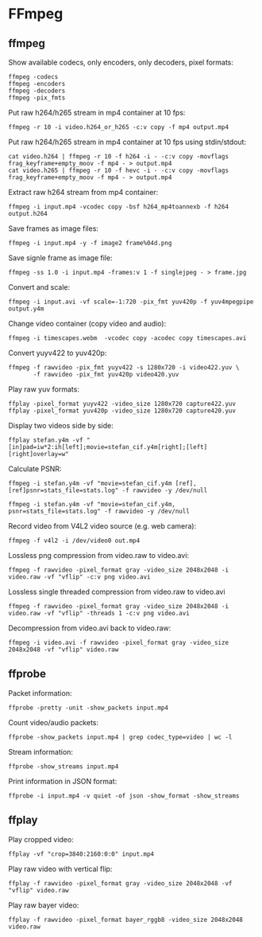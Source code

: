 # FFmpeg

## ffmpeg

Show available codecs, only encoders, only decoders, pixel formats:

    ffmpeg -codecs
    ffmpeg -encoders
    ffmpeg -decoders
    ffmpeg -pix_fmts

Put raw h264/h265 stream in mp4 container at 10 fps:

    ffmpeg -r 10 -i video.h264_or_h265 -c:v copy -f mp4 output.mp4

Put raw h264/h265 stream in mp4 container at 10 fps using stdin/stdout:

    cat video.h264 | ffmpeg -r 10 -f h264 -i - -c:v copy -movflags frag_keyframe+empty_moov -f mp4 - > output.mp4
    cat video.h265 | ffmpeg -r 10 -f hevc -i - -c:v copy -movflags frag_keyframe+empty_moov -f mp4 - > output.mp4

Extract raw h264 stream from mp4 container:

    ffmpeg -i input.mp4 -vcodec copy -bsf h264_mp4toannexb -f h264 output.h264

Save frames as image files:

    ffmpeg -i input.mp4 -y -f image2 frame%04d.png

Save signle frame as image file:

    ffmpeg -ss 1.0 -i input.mp4 -frames:v 1 -f singlejpeg - > frame.jpg

Convert and scale:

    ffmpeg -i input.avi -vf scale=-1:720 -pix_fmt yuv420p -f yuv4mpegpipe output.y4m

Change video container (copy video and audio):

    ffmpeg -i timescapes.webm  -vcodec copy -acodec copy timescapes.avi

Convert yuyv422 to yuv420p:

    ffmpeg -f rawvideo -pix_fmt yuyv422 -s 1280x720 -i video422.yuv \
           -f rawvideo -pix_fmt yuv420p video420.yuv

Play raw yuv formats:

    ffplay -pixel_format yuyv422 -video_size 1280x720 capture422.yuv
    ffplay -pixel_format yuv420p -video_size 1280x720 capture420.yuv

Display two videos side by side:

    ffplay stefan.y4m -vf "[in]pad=iw*2:ih[left];movie=stefan_cif.y4m[right];[left][right]overlay=w"

Calculate PSNR:

    ffmpeg -i stefan.y4m -vf "movie=stefan_cif.y4m [ref], [ref]psnr=stats_file=stats.log" -f rawvideo -y /dev/null

    ffmpeg -i stefan.y4m -vf "movie=stefan_cif.y4m, psnr=stats_file=stats.log" -f rawvideo -y /dev/null

Record video from V4L2 video source (e.g. web camera):

    ffmpeg -f v4l2 -i /dev/video0 out.mp4

Lossless png compression from video.raw to video.avi:

    ffmpeg -f rawvideo -pixel_format gray -video_size 2048x2048 -i video.raw -vf "vflip" -c:v png video.avi  

Lossless single threaded compression from video.raw to video.avi

    ffmpeg -f rawvideo -pixel_format gray -video_size 2048x2048 -i video.raw -vf "vflip" -threads 1 -c:v png video.avi  

Decompression from video.avi back to video.raw:

    ffmpeg -i video.avi -f rawvideo -pixel_format gray -video_size 2048x2048 -vf "vflip" video.raw

## ffprobe

Packet information:

    ffprobe -pretty -unit -show_packets input.mp4

Count video/audio packets:

    ffprobe -show_packets input.mp4 | grep codec_type=video | wc -l

Stream information:

    ffprobe -show_streams input.mp4

Print information in JSON format:

    ffprobe -i input.mp4 -v quiet -of json -show_format -show_streams


## ffplay

Play cropped video:

    ffplay -vf "crop=3840:2160:0:0" input.mp4
    
Play raw video with vertical flip:

    ffplay -f rawvideo -pixel_format gray -video_size 2048x2048 -vf "vflip" video.raw
    
Play raw bayer video:

    ffplay -f rawvideo -pixel_format bayer_rggb8 -video_size 2048x2048  video.raw


